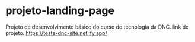 # projeto-landing-page
Projeto de desenvolvimento básico do curso de tecnologia da DNC.
link do projeto. https://teste-dnc-site.netlify.app/
